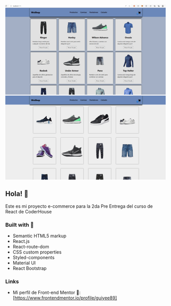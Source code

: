 
![Design preview for the Single-page e-commerce website](./src/gif/e-commerce-animation.gif)
![Design preview for the Single-page e-commerce new style design](./src/gif/e-commerce%20animation%20nuevo%20estilo.gif)

## Hola! 👋
Este es mi proyecto e-commerce para la 2da Pre Entrega del curso de React de CoderHouse

### Built with 🧱

- Semantic HTML5 markup
- React.js
- React-route-dom
- CSS custom properties
- Styled-components
- Material UI
- React Bootstrap

### Links

- Mi perfil de Front-end Mentor 👦: [https://www.frontendmentor.io/profile/guiyee89]

